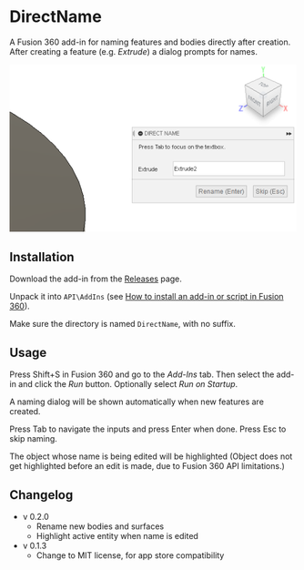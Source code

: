 # DirectName

A Fusion 360 add-in for naming features and bodies directly after creation. After creating a feature (e.g. *Extrude*) a dialog prompts for names.

![Screenshot](screenshot.png)

## Installation
Download the add-in from the [Releases](https://github.com/thomasa88/DirectName/releases) page.

Unpack it into `API\AddIns` (see [How to install an add-in or script in Fusion 360](https://knowledge.autodesk.com/support/fusion-360/troubleshooting/caas/sfdcarticles/sfdcarticles/How-to-install-an-ADD-IN-and-Script-in-Fusion-360.html)).

Make sure the directory is named `DirectName`, with no suffix.

## Usage

Press Shift+S in Fusion 360 and go to the *Add-Ins* tab. Then select the add-in and click the *Run* button. Optionally select *Run on Startup*.

A naming dialog will be shown automatically when new features are created.

Press Tab to navigate the inputs and press Enter when done. Press Esc to skip naming.

The object whose name is being edited will be highlighted (Object does not get highlighted before an edit is made, due to Fusion 360 API limitations.)

## Changelog

* v 0.2.0
  * Rename new bodies and surfaces
  * Highlight active entity when name is edited
* v 0.1.3
  * Change to MIT license, for app store compatibility